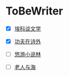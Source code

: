 # ToBeWriter

- [x] [埃科谈文学](https://github.com/leiyunhe/ToBeWriter/blob/master/170419EcoSullaLetterature.md)
- [x] [功夫在诗外](https://github.com/leiyunhe/ToBeWriter/blob/master/170419BeyondPoems.md)

- [ ] [悠游小说林](https://github.com/leiyunhe/ToBeWriter/blob/master/170422SixWalksInTheFictionalWoods.md)
- [ ] [老人与海](https://github.com/leiyunhe/ToBeWriter/blob/master/170422TheOldManAndTheSea.md)
